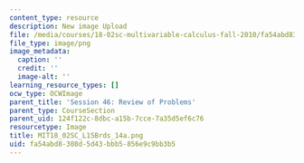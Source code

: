 ```yaml
---
content_type: resource
description: New image Upload
file: /media/courses/18-02sc-multivariable-calculus-fall-2010/fa54abd8308d5d43bbb5856e9c9bb3b5_MIT18_02SC_L15Brds_14a.png
file_type: image/png
image_metadata:
  caption: ''
  credit: ''
  image-alt: ''
learning_resource_types: []
ocw_type: OCWImage
parent_title: 'Session 46: Review of Problems'
parent_type: CourseSection
parent_uid: 124f122c-8dbc-a15b-7cce-7a35d5ef6c76
resourcetype: Image
title: MIT18_02SC_L15Brds_14a.png
uid: fa54abd8-308d-5d43-bbb5-856e9c9bb3b5
---
```

